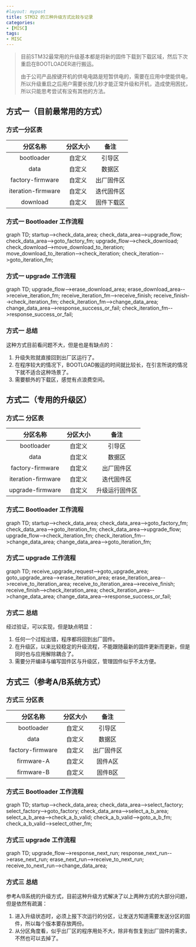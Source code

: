 ```yaml
---
#layout: mypost
title: STM32 的三种升级方式比较与记录
categories:
- [MISC]
tags:
- MISC
---
```


> 目前STM32最常用的升级基本都是将新的固件下载到下载区域，然后下次重启在BOOTLOADER进行搬运。
>
> 由于公司产品按键开机的供电电路是短暂供电的，需要在应用中使能供电，所以升级重启之后用户需要长按几秒才能正常升级和开机，造成使用困扰，所以只能思考尝试有没有其他的方法。

## 方式一（目前最常用的方式）

### 方式一分区表

| 分区名称 | 分区大小 | 备注 |
| :---: | :---: | :---: |
| bootloader | 自定义 | 引导区 |
| data | 自定义 | 数据区 |
| factory-firmware | 自定义 | 出厂固件区 |
| iteration-firmware | 自定义 | 迭代固件区 |
| download | 自定义 | 固件下载区 |

### 方式一 Bootloader 工作流程

<div class="mermaid">
graph TD;
    startup-->check_data_area;
    check_data_area-->upgrade_flow;
    check_data_area-->goto_factory_fm;
    upgrade_flow-->check_download;
    check_download-->move_download_to_iteration;
    move_download_to_iteration-->check_iteration;
    check_iteration-->goto_iteration_fm;
</div>

### 方式一 upgrade 工作流程

<div class="mermaid">
graph TD;
    upgrade_flow-->erase_download_area;
    erase_download_area-->receive_iteration_fm;
    receive_iteration_fm-->receive_finish;
    receive_finish-->check_iteration_fm;
    check_iteration_fm-->change_data_area;
    change_data_area-->response_success_or_fail;
    check_iteration_fm-->response_success_or_fail;
</div>

### 方式一 总结

这种方式目前看问题不大，但是也是有缺点的：

1. 升级失败就直接回到出厂区运行了。
2. 在程序较大的情况下，BOOTLOAD搬运的时间就比较长，在引言所说的情况下就不适合这种场景了。
3. 需要额外的下载区，感觉有点浪费空间。

## 方式二（专用的升级区）

### 方式二 分区表

| 分区名称 | 分区大小 | 备注 |
| :---: | :---: | :---: |
| bootloader | 自定义 | 引导区 |
| data | 自定义 | 数据区 |
| factory-firmware | 自定义 | 出厂固件区 |
| iteration-firmware | 自定义 | 迭代固件区 |
| upgrade-firmware | 自定义 | 升级运行固件区 |

### 方式二 Bootloader 工作流程

<div class="mermaid">
graph TD;
    startup-->check_data_area;
    check_data_area-->goto_factory_fm;
    check_data_area-->goto_iteration_fm;
    check_data_area-->upgrade_flow;
    upgrade_flow-->check_iteration_fm;
    check_iteration_fm-->change_data_area;
    change_data_area-->goto_iteration_fm;
</div>

### 方式二 upgrade 工作流程

<div class="mermaid">
graph TD;
    receive_upgrade_request-->goto_upgrade_area;
    goto_upgrade_area-->erase_iteration_area;
    erase_iteration_area-->receive_to_iteration_area;
    receive_to_iteration_area-->receive_finish;
    receive_finish-->check_iteration_area;
    check_iteration_area-->change_data_area;
    change_data_area-->response_success_or_fail;
</div>

### 方式二 总结

经过验证，可以实现，但是缺点明显：

1. 任何一个过程出错，程序都将回到出厂固件。
2. 在升级区，以来比较稳定的升级流程，不能跟随最新的固件更新而更新，但是同时也与应用解除耦合了。
3. 需要分开编译与编写固件区与升级区，管理固件似乎不太方便。

## 方式三（参考A/B系统方式）

### 方式三 分区表

| 分区名称 | 分区大小 | 备注 |
| :---: | :---: | :---: |
| bootloader | 自定义 | 引导区 |
| data | 自定义 | 数据区 |
| factory-firmware | 自定义 | 出厂固件区 |
| firmware-A | 自定义 | 固件A区 |
| firmware-B | 自定义 | 固件B区 |

### 方式三 Bootloader 工作流程

<div class="mermaid">
graph TD;
    startup-->check_data_area;
    check_data_area-->select_factory;
    select_factory-->goto_factory;
    check_data_area-->select_a_b_area;
    select_a_b_area-->check_a_b_valid;
    check_a_b_valid-->goto_a_b_fm;
    check_a_b_valid-->select_other_fm;
</div>

### 方式三 upgrade 工作流程

<div class="mermaid">
graph TD;
    upgrade_flow-->response_next_run;
    response_next_run-->erase_next_run;
    erase_next_run-->receive_to_next_run;
    receive_to_next_run-->change_data_area;
</div>

### 方式三 总结

参考A/B系统的升级方式，目前这种升级方式解决了以上两种方式的大部分问题，但是依然有疏漏：

1. 进入升级状态时，必须上报下次运行的分区，让发送方知道需要发送分区的固件，所以每个版本要存放两份。
2. 从分区角度看，似乎出厂区的程序用处不大，除非有恢复到出厂固件的需求，不然也可以去掉了。
